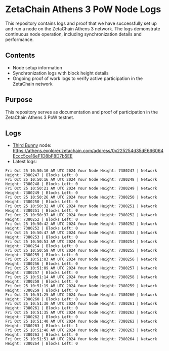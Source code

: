 # ZetaChain Athens 3 PoW Node Logs
This repository contains logs and proof that we have successfully set up and run a node on the ZetaChain Athens 3 network. The logs demonstrate continuous node operation, including synchronization details and performance.

## Contents
- Node setup information
- Synchronization logs with block height details
- Ongoing proof of work logs to verify active participation in the ZetaChain network

## Purpose
This repository serves as documentation and proof of participation in the ZetaChain Athens 3 PoW testnet.

## Logs

- [Third Bunny](https://thirdbunny.xyz/) node: https://athens.explorer.zetachain.com/address/0x225254d35dE666064Eccc5ce16eF1D8bF8D7b5EE
- Latest logs:
```
Fri Oct 25 10:50:10 AM UTC 2024 Your Node Height: 7380247 | Network Height: 7380247 | Blocks Left: 0
Fri Oct 25 10:50:16 AM UTC 2024 Your Node Height: 7380248 | Network Height: 7380248 | Blocks Left: 0
Fri Oct 25 10:50:21 AM UTC 2024 Your Node Height: 7380249 | Network Height: 7380249 | Blocks Left: 0
Fri Oct 25 10:50:26 AM UTC 2024 Your Node Height: 7380250 | Network Height: 7380250 | Blocks Left: 0
Fri Oct 25 10:50:32 AM UTC 2024 Your Node Height: 7380251 | Network Height: 7380251 | Blocks Left: 0
Fri Oct 25 10:50:37 AM UTC 2024 Your Node Height: 7380252 | Network Height: 7380252 | Blocks Left: 0
Fri Oct 25 10:50:42 AM UTC 2024 Your Node Height: 7380252 | Network Height: 7380252 | Blocks Left: 0
Fri Oct 25 10:50:47 AM UTC 2024 Your Node Height: 7380253 | Network Height: 7380253 | Blocks Left: 0
Fri Oct 25 10:50:53 AM UTC 2024 Your Node Height: 7380254 | Network Height: 7380254 | Blocks Left: 0
Fri Oct 25 10:50:58 AM UTC 2024 Your Node Height: 7380255 | Network Height: 7380255 | Blocks Left: 0
Fri Oct 25 10:51:03 AM UTC 2024 Your Node Height: 7380256 | Network Height: 7380256 | Blocks Left: 0
Fri Oct 25 10:51:09 AM UTC 2024 Your Node Height: 7380257 | Network Height: 7380257 | Blocks Left: 0
Fri Oct 25 10:51:14 AM UTC 2024 Your Node Height: 7380258 | Network Height: 7380258 | Blocks Left: 0
Fri Oct 25 10:51:19 AM UTC 2024 Your Node Height: 7380259 | Network Height: 7380259 | Blocks Left: 0
Fri Oct 25 10:51:25 AM UTC 2024 Your Node Height: 7380260 | Network Height: 7380260 | Blocks Left: 0
Fri Oct 25 10:51:30 AM UTC 2024 Your Node Height: 7380261 | Network Height: 7380261 | Blocks Left: 0
Fri Oct 25 10:51:35 AM UTC 2024 Your Node Height: 7380262 | Network Height: 7380262 | Blocks Left: 0
Fri Oct 25 10:51:40 AM UTC 2024 Your Node Height: 7380262 | Network Height: 7380263 | Blocks Left: 1
Fri Oct 25 10:51:46 AM UTC 2024 Your Node Height: 7380263 | Network Height: 7380263 | Blocks Left: 0
Fri Oct 25 10:51:51 AM UTC 2024 Your Node Height: 7380264 | Network Height: 7380264 | Blocks Left: 0
```
